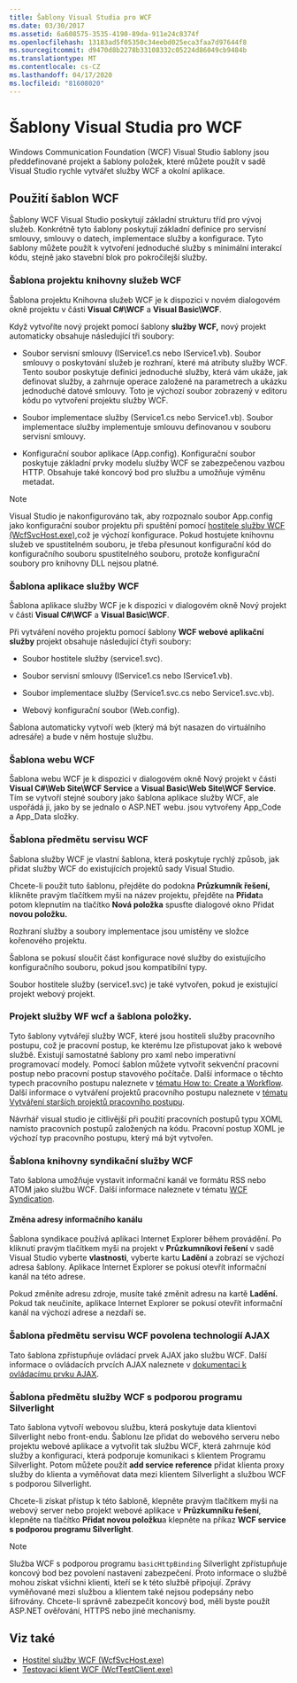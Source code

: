 ```yaml
---
title: Šablony Visual Studia pro WCF
ms.date: 03/30/2017
ms.assetid: 6a608575-3535-4190-89da-911e24c8374f
ms.openlocfilehash: 13183ad5f05350c34eebd025eca3faa7d97644f8
ms.sourcegitcommit: d9470d8b2278b33108332c05224d86049cb9484b
ms.translationtype: MT
ms.contentlocale: cs-CZ
ms.lasthandoff: 04/17/2020
ms.locfileid: "81608020"
---
```

# <a name="wcf-visual-studio-templates"></a>Šablony Visual Studia pro WCF
Windows Communication Foundation (WCF) Visual Studio šablony jsou předdefinované projekt a šablony položek, které můžete použít v sadě Visual Studio rychle vytvářet služby WCF a okolní aplikace.  
  
## <a name="using-the-wcf-templates"></a>Použití šablon WCF  
 Šablony WCF Visual Studio poskytují základní strukturu tříd pro vývoj služeb. Konkrétně tyto šablony poskytují základní definice pro servisní smlouvy, smlouvy o datech, implementace služby a konfigurace. Tyto šablony můžete použít k vytvoření jednoduché služby s minimální interakcí kódu, stejně jako stavební blok pro pokročilejší služby.  
  
### <a name="wcf-service-library-project-template"></a>Šablona projektu knihovny služeb WCF  
 Šablona projektu Knihovna služeb WCF je k dispozici v novém dialogovém okně projektu v části **Visual C#\WCF** a **Visual Basic\WCF**.  
  
 Když vytvoříte nový projekt pomocí šablony **služby WCF,** nový projekt automaticky obsahuje následující tři soubory:  
  
- Soubor servisní smlouvy (IService1.cs nebo IService1.vb). Soubor smlouvy o poskytování služeb je rozhraní, které má atributy služby WCF. Tento soubor poskytuje definici jednoduché služby, která vám ukáže, jak definovat služby, a zahrnuje operace založené na parametrech a ukázku jednoduché datové smlouvy. Toto je výchozí soubor zobrazený v editoru kódu po vytvoření projektu služby WCF.  
  
- Soubor implementace služby (Service1.cs nebo Service1.vb). Soubor implementace služby implementuje smlouvu definovanou v souboru servisní smlouvy.  
  
- Konfigurační soubor aplikace (App.config). Konfigurační soubor poskytuje základní prvky modelu služby WCF se zabezpečenou vazbou HTTP. Obsahuje také koncový bod pro službu a umožňuje výměnu metadat.  
  
> [!NOTE]
> Visual Studio je nakonfigurováno tak, aby rozpoznalo soubor App.config jako konfigurační soubor projektu při spuštění pomocí [hostitele služby WCF (WcfSvcHost.exe),](wcf-service-host-wcfsvchost-exe.md)což je výchozí konfigurace. Pokud hostujete knihovnu služeb ve spustitelném souboru, je třeba přesunout konfigurační kód do konfiguračního souboru spustitelného souboru, protože konfigurační soubory pro knihovny DLL nejsou platné.  
  
### <a name="wcf-service-application-template"></a>Šablona aplikace služby WCF  
 Šablona aplikace služby WCF je k dispozici v dialogovém okně Nový projekt v části **Visual C#\WCF** a **Visual Basic\WCF**.  
  
 Při vytváření nového projektu pomocí šablony **WCF webové aplikační služby** projekt obsahuje následující čtyři soubory:  
  
- Soubor hostitele služby (service1.svc).  
  
- Soubor servisní smlouvy (IService1.cs nebo IService1.vb).  
  
- Soubor implementace služby (Service1.svc.cs nebo Service1.svc.vb).  
  
- Webový konfigurační soubor (Web.config).  
  
 Šablona automaticky vytvoří web (který má být nasazen do virtuálního adresáře) a bude v něm hostuje službu.  
  
### <a name="wcf-web-site-template"></a>Šablona webu WCF  
 Šablona webu WCF je k dispozici v dialogovém okně Nový projekt v části **Visual C#\Web Site\WCF Service** a **Visual Basic\Web Site\WCF Service**. Tím se vytvoří stejné soubory jako šablona aplikace služby WCF, ale uspořádá ji, jako by se jednalo o ASP.NET webu. jsou vytvořeny App_Code a App_Data složky.  
  
### <a name="wcf-service-item-template"></a>Šablona předmětu servisu WCF  
 Šablona služby WCF je vlastní šablona, která poskytuje rychlý způsob, jak přidat služby WCF do existujících projektů sady Visual Studio.  
  
 Chcete-li použít tuto šablonu, přejděte do podokna **Průzkumník řešení,** klikněte pravým tlačítkem myši na název projektu, přejděte na **Přidat**a potom klepnutím na tlačítko **Nová položka** spusťte dialogové okno Přidat **novou položku.**  
  
 Rozhraní služby a soubory implementace jsou umístěny ve složce kořenového projektu.  
  
 Šablona se pokusí sloučit část konfigurace nové služby do existujícího konfiguračního souboru, pokud jsou kompatibilní typy.  
  
 Soubor hostitele služby (service1.svc) je také vytvořen, pokud je existující projekt webový projekt.  
  
### <a name="wcf-wf-service-project-and-item-template"></a>Projekt služby WF wcf a šablona položky.  
 Tyto šablony vytvářejí služby WCF, které jsou hostiteli služby pracovního postupu, což je pracovní postup, ke kterému lze přistupovat jako k webové službě. Existují samostatné šablony pro xaml nebo imperativní programovací modely. Pomocí šablon můžete vytvořit sekvenční pracovní postup nebo pracovní postup stavového počítače. Další informace o těchto typech pracovního postupu naleznete v [tématu How to: Create a Workflow](../windows-workflow-foundation/how-to-create-a-workflow.md). Další informace o vytváření projektů pracovního postupu naleznete v [tématu Vytváření starších projektů pracovního postupu](/visualstudio/workflow-designer/developing-applications-with-the-workflow-designer).  
  
 Návrhář visual studio je citlivější při použití pracovních postupů typu XOML namísto pracovních postupů založených na kódu. Pracovní postup XOML je výchozí typ pracovního postupu, který má být vytvořen.  
  
### <a name="wcf-syndication-service-library-template"></a>Šablona knihovny syndikační služby WCF  
 Tato šablona umožňuje vystavit informační kanál ve formátu RSS nebo ATOM jako službu WCF. Další informace naleznete v tématu [WCF Syndication](./feature-details/wcf-syndication.md).  
  
#### <a name="changing-the-address-of-the-feed"></a>Změna adresy informačního kanálu  
 Šablona syndikace používá aplikaci Internet Explorer během provádění. Po kliknutí pravým tlačítkem myši na projekt v **Průzkumníkovi řešení** v sadě Visual Studio vyberte **vlastnosti**, vyberte kartu **Ladění** a zobrazí se výchozí adresa šablony. Aplikace Internet Explorer se pokusí otevřít informační kanál na této adrese.  
  
 Pokud změníte adresu zdroje, musíte také změnit adresu na kartě **Ladění.** Pokud tak neučiníte, aplikace Internet Explorer se pokusí otevřít informační kanál na výchozí adrese a nezdaří se.  
  
### <a name="ajax-enabled-wcf-service-item-template"></a>Šablona předmětu servisu WCF povolena technologií AJAX  
 Tato šablona zpřístupňuje ovládací prvek AJAX jako službu WCF. Další informace o ovládacích prvcích AJAX naleznete v [dokumentaci k ovládacímu prvku AJAX](/aspnet/ajax/).  
  
### <a name="silverlight-enabled-wcf-service-item-template"></a>Šablona předmětu služby WCF s podporou programu Silverlight  
 Tato šablona vytvoří webovou službu, která poskytuje data klientovi Silverlight nebo front-endu. Šablonu lze přidat do webového serveru nebo projektu webové aplikace a vytvořit tak službu WCF, která zahrnuje kód služby a konfiguraci, která podporuje komunikaci s klientem Programu Silverlight. Potom můžete použít **add service reference** přidat klienta proxy služby do klienta a vyměňovat data mezi klientem Silverlight a službou WCF s podporou Silverlight.  
  
 Chcete-li získat přístup k této šabloně, klepněte pravým tlačítkem myši na webový server nebo projekt webové aplikace v **Průzkumníku řešení**, klepněte na tlačítko **Přidat novou položku**a klepněte na příkaz **WCF service s podporou programu Silverlight**.  
  
> [!NOTE]
> Služba WCF s podporou programu `basicHttpBinding` Silverlight zpřístupňuje koncový bod bez povolení nastavení zabezpečení. Proto informace o službě mohou získat všichni klienti, kteří se k této službě připojují. Zprávy vyměňované mezi službou a klientem také nejsou podepsány nebo šifrovány. Chcete-li správně zabezpečit koncový bod, měli byste použít ASP.NET ověřování, HTTPS nebo jiné mechanismy.  
  
## <a name="see-also"></a>Viz také

- [Hostitel služby WCF (WcfSvcHost.exe)](wcf-service-host-wcfsvchost-exe.md)
- [Testovací klient WCF (WcfTestClient.exe)](wcf-test-client-wcftestclient-exe.md)
